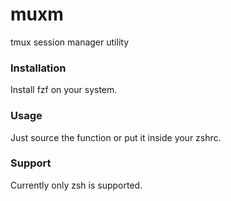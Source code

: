 # muxm
tmux session manager utility

### Installation
Install fzf on your system.

### Usage
Just source the function or put it inside your zshrc.

### Support
Currently only zsh is supported.

